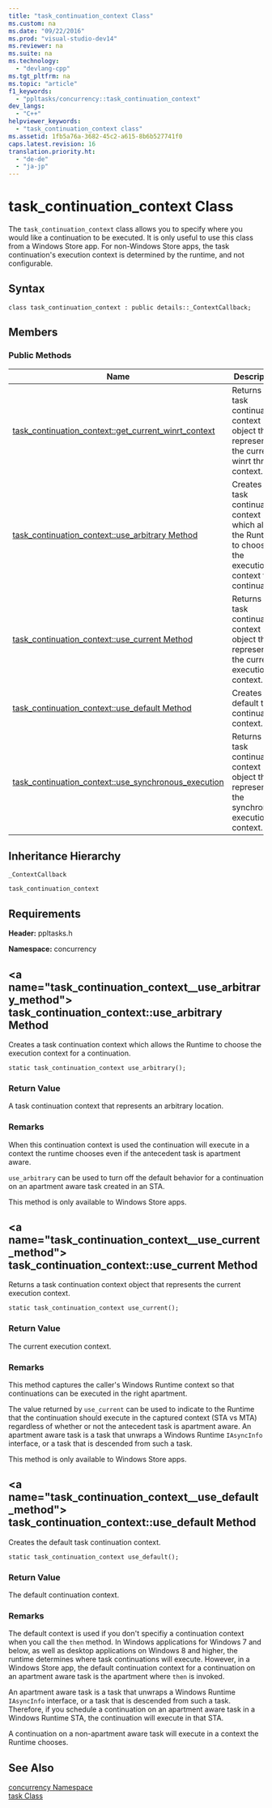 ```yaml
---
title: "task_continuation_context Class"
ms.custom: na
ms.date: "09/22/2016"
ms.prod: "visual-studio-dev14"
ms.reviewer: na
ms.suite: na
ms.technology: 
  - "devlang-cpp"
ms.tgt_pltfrm: na
ms.topic: "article"
f1_keywords: 
  - "ppltasks/concurrency::task_continuation_context"
dev_langs: 
  - "C++"
helpviewer_keywords: 
  - "task_continuation_context class"
ms.assetid: 1fb5a76a-3682-45c2-a615-8b6b527741f0
caps.latest.revision: 16
translation.priority.ht: 
  - "de-de"
  - "ja-jp"
---
```

# task_continuation_context Class
The             `task_continuation_context` class allows you to specify where you would like a continuation to be executed. It is only useful to use this class from a Windows Store app. For non-Windows Store apps, the task continuation's execution context is determined by the runtime, and not configurable.  
  
## Syntax  
  
```  
class task_continuation_context : public details::_ContextCallback;  
```  
  
## Members  
  
### Public Methods  
  
|Name|Description|  
|----------|-----------------|  
|[task_continuation_context::get_current_winrt_context](../vs140/task_continuation_context--get_current_winrt_context-method.md)|Returns a task continuation context object that represents the current winrt thread context.|  
|[task_continuation_context::use_arbitrary Method](#task_continuation_context__use_arbitrary_method)|Creates a task continuation context which allows the Runtime to choose the execution context for a continuation.|  
|[task_continuation_context::use_current Method](#task_continuation_context__use_current_method)|Returns a task continuation context object that represents the current execution context.|  
|[task_continuation_context::use_default Method](#task_continuation_context__use_default_method)|Creates the default task continuation context.|  
|[task_continuation_context::use_synchronous_execution](../vs140/task_continuation_context--use_synchronous_execution-method.md)|Returns a task continuation context object that represents the synchronous execution context.|  
  
## Inheritance Hierarchy  
 `_ContextCallback`  
  
 `task_continuation_context`  
  
## Requirements  
 **Header:** ppltasks.h  
  
 **Namespace:** concurrency  
  
##  \<a name="task_continuation_context__use_arbitrary_method"></a>  task_continuation_context::use_arbitrary Method  
 Creates a task continuation context which allows the Runtime to choose the execution context for a continuation.  
  
```  
static task_continuation_context use_arbitrary();  
```  
  
### Return Value  
 A task continuation context that represents an arbitrary location.  
  
### Remarks  
 When this continuation context is used the continuation will execute in a context the runtime chooses even if the antecedent task is apartment aware.  
  
 `use_arbitrary` can be used to turn off the default behavior for a continuation on an apartment aware task created in an STA.  
  
 This method is only available to Windows Store apps.  
  
##  \<a name="task_continuation_context__use_current_method"></a>  task_continuation_context::use_current Method  
 Returns a task continuation context object that represents the current execution context.  
  
```  
static task_continuation_context use_current();  
```  
  
### Return Value  
 The current execution context.  
  
### Remarks  
 This method captures the caller's Windows Runtime context so that continuations can be executed in the right apartment.  
  
 The value returned by                         `use_current` can be used to indicate to the Runtime that the continuation should execute in the captured context (STA vs MTA) regardless of whether or not the antecedent task is apartment aware. An apartment aware task is a task that unwraps a Windows Runtime                         `IAsyncInfo` interface, or a task that is descended from such a task.  
  
 This method is only available to Windows Store apps.  
  
##  \<a name="task_continuation_context__use_default_method"></a>  task_continuation_context::use_default Method  
 Creates the default task continuation context.  
  
```  
static task_continuation_context use_default();  
```  
  
### Return Value  
 The default continuation context.  
  
### Remarks  
 The default context is used if you don't specifiy a continuation context when you call the                         `then` method. In Windows applications for Windows 7 and below, as well as desktop applications on Windows 8 and higher, the runtime determines where task continuations will execute. However, in a Windows Store app, the default continuation context for a continuation on an apartment aware task is the apartment where                         `then` is invoked.  
  
 An apartment aware task is a task that unwraps a Windows Runtime                         `IAsyncInfo` interface, or a task that is descended from such a task. Therefore, if you schedule a continuation on an apartment aware task in a Windows Runtime STA, the continuation will execute in that STA.  
  
 A continuation on a non-apartment aware task will execute in a context the Runtime chooses.  
  
## See Also  
 [concurrency Namespace](../vs140/concurrency-namespace.md)   
 [task Class](assetId:///5389e8a5-5038-40b6-844a-55e9b58ad35f)